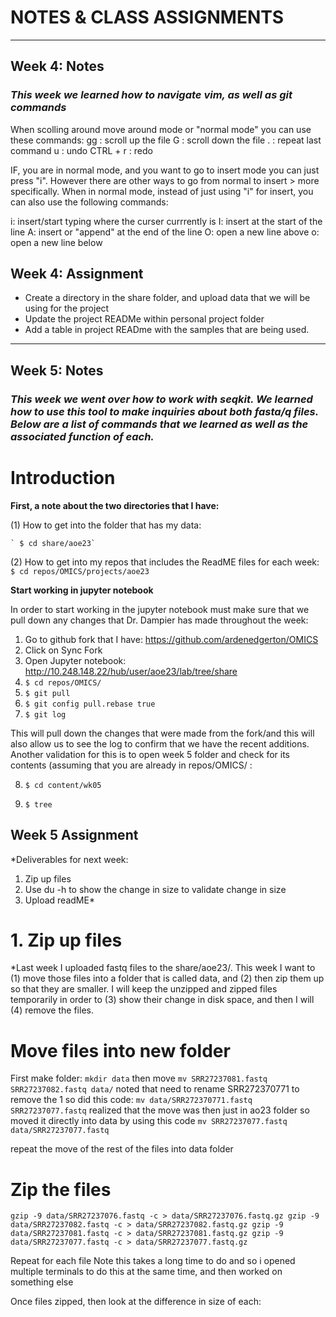 # NOTES & CLASS ASSIGNMENTS
______________________________________________________________
## Week 4: Notes

### *This week we learned how to navigate vim, as well as git commands*

When scolling around move around mode or "normal mode" you can use these commands:
    gg : scroll up the file 
    G : scroll down the file 
    . : repeat last command 
    u : undo 
    CTRL + r : redo 

IF, you are in normal mode, and you want to go to insert mode you can just press "i". However there are other ways to go from normal to insert > more specifically. When in normal mode, instead of just using "i" for insert, you can also use the following commands:

i: insert/start typing where the curser currrently is
I: insert at the start of the line 
A: insert or "append" at the end of the line 
O: open a new line above
o: open a new line below 


## Week 4: Assignment

- Create a directory in the share folder, and upload data that we will be using for the project
- Update the project READMe within personal project folder
- Add a table in project READme with the samples that are being used. 



____________________________________________________________


## Week 5: Notes
 
### *This week we went over how to work with seqkit. We learned how to use this tool to make inquiries about both fasta/q files. Below are a list of commands that we learned as well as the associated function of each.*


# Introduction
**First, a note about the two directories that I have:**

(1)	How to get into the folder that has my data:

    ` $ cd share/aoe23`

(2)	How to get into my repos that includes the ReadME files for each week: 
    `$ cd repos/OMICS/projects/aoe23`

**Start working in jupyter notebook**

In order to start working in the jupyter notebook must make sure that we pull down any changes that Dr. Dampier has made throughout the week:
1.	Go to github fork that I have: https://github.com/ardenedgerton/OMICS
2.	Click on Sync Fork
3.	Open Jupyter notebook: http://10.248.148.22/hub/user/aoe23/lab/tree/share
4.	`$ cd repos/OMICS/`
5.	`$ git pull`
6.	`$ git config pull.rebase true`
7.	`$ git log`

This will pull down the changes that were made from the fork/and this will also allow us to see the log to confirm that we have the recent additions. Another validation for this is to open week 5 folder and check for its contents (assuming that you are already in repos/OMICS/ :

8.	`$ cd content/wk05`

9.	`$ tree`



## Week 5 Assignment 
*Deliverables for next week: 
1.	Zip up files
2.	Use du -h to show the change in size to validate change in size 
3.	Upload readME*

# 1. Zip up files

*Last week  I uploaded fastq files to the share/aoe23/. This week I want to (1) move those files into a folder that is called data, and (2) then zip them up so that they are smaller. I will keep the unzipped and zipped files temporarily in order to (3) show their change in disk space, and then I will (4) remove the files.


# Move files into new folder
 
First make folder: `mkdir data`
then move `mv SRR27237081.fastq SRR27237082.fastq data/`
noted that need to rename SRR272370771 to remove the 1 so did this code: `mv data/SRR272370771.fastq SRR27237077.fastq`
realized that the move was then just in ao23 folder so moved it directly into data by using this code `mv SRR27237077.fastq data/SRR27237077.fastq`

repeat the move of the rest of the files into data folder 


# Zip the files

`gzip -9 data/SRR27237076.fastq -c > data/SRR27237076.fastq.gz
gzip -9 data/SRR27237082.fastq -c > data/SRR27237082.fastq.gz
gzip -9 data/SRR27237081.fastq -c > data/SRR27237081.fastq.gz
gzip -9 data/SRR27237077.fastq -c > data/SRR27237077.fastq.gz`


Repeat for each file 
Note this takes a long time to do and so i opened multiple terminals to do this at the same time, and then worked on something else

Once files zipped, then look at the difference in size of each: 




 
